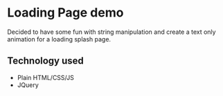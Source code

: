 # Loading Page demo
Decided to have some fun with string manipulation and create a text only animation for a loading splash page.

## Technology used
* Plain HTML/CSS/JS
* JQuery